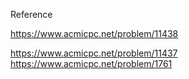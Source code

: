 Reference

https://www.acmicpc.net/problem/11438

https://www.acmicpc.net/problem/11437
https://www.acmicpc.net/problem/1761
